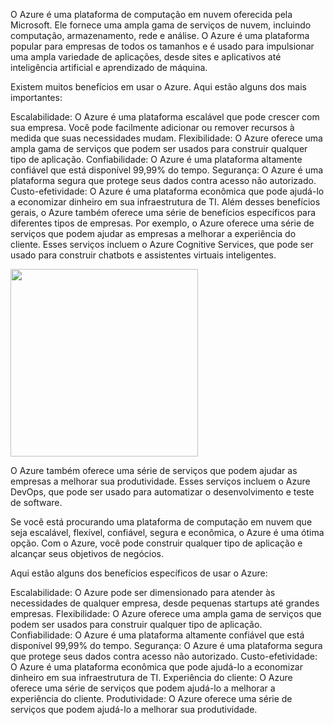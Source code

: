 O Azure é uma plataforma de computação em nuvem oferecida pela Microsoft. Ele fornece uma ampla gama de serviços de nuvem, incluindo computação, armazenamento, rede e análise. O Azure é uma plataforma popular para empresas de todos os tamanhos e é usado para impulsionar uma ampla variedade de aplicações, desde sites e aplicativos até inteligência artificial e aprendizado de máquina.

Existem muitos benefícios em usar o Azure. Aqui estão alguns dos mais importantes:

Escalabilidade: O Azure é uma plataforma escalável que pode crescer com sua empresa. Você pode facilmente adicionar ou remover recursos à medida que suas necessidades mudam.
Flexibilidade: O Azure oferece uma ampla gama de serviços que podem ser usados para construir qualquer tipo de aplicação.
Confiabilidade: O Azure é uma plataforma altamente confiável que está disponível 99,99% do tempo.
Segurança: O Azure é uma plataforma segura que protege seus dados contra acesso não autorizado.
Custo-efetividade: O Azure é uma plataforma econômica que pode ajudá-lo a economizar dinheiro em sua infraestrutura de TI.
Além desses benefícios gerais, o Azure também oferece uma série de benefícios específicos para diferentes tipos de empresas. Por exemplo, o Azure oferece uma série de serviços que podem ajudar as empresas a melhorar a experiência do cliente. Esses serviços incluem o Azure Cognitive Services, que pode ser usado para construir chatbots e assistentes virtuais inteligentes.

<div class="img">
  <img src = https://github.com/sediniz/Azure-Senten-as/issues/1#issue-2968287886 
    width = "300px">
</div>

O Azure também oferece uma série de serviços que podem ajudar as empresas a melhorar sua produtividade. Esses serviços incluem o Azure DevOps, que pode ser usado para automatizar o desenvolvimento e teste de software.

Se você está procurando uma plataforma de computação em nuvem que seja escalável, flexível, confiável, segura e econômica, o Azure é uma ótima opção. Com o Azure, você pode construir qualquer tipo de aplicação e alcançar seus objetivos de negócios.

Aqui estão alguns dos benefícios específicos de usar o Azure:

Escalabilidade: O Azure pode ser dimensionado para atender às necessidades de qualquer empresa, desde pequenas startups até grandes empresas.
Flexibilidade: O Azure oferece uma ampla gama de serviços que podem ser usados para construir qualquer tipo de aplicação.
Confiabilidade: O Azure é uma plataforma altamente confiável que está disponível 99,99% do tempo.
Segurança: O Azure é uma plataforma segura que protege seus dados contra acesso não autorizado.
Custo-efetividade: O Azure é uma plataforma econômica que pode ajudá-lo a economizar dinheiro em sua infraestrutura de TI.
Experiência do cliente: O Azure oferece uma série de serviços que podem ajudá-lo a melhorar a experiência do cliente.
Produtividade: O Azure oferece uma série de serviços que podem ajudá-lo a melhorar sua produtividade.

